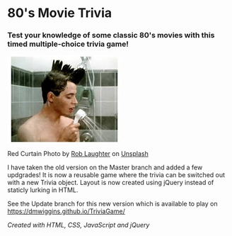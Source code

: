 # 80's Movie Trivia

### Test your knowledge of some classic 80's movies with this timed multiple-choice trivia game!



<img id="ferris" src="assets/images/ferris.jpg">


Red Curtain Photo by <a href="https://unsplash.com/@roblaughter?utm_content=creditCopyText&utm_medium=referral&utm_source=unsplash">Rob Laughter</a> on <a href="https://unsplash.com/photos/red-theater-curtain-WW1jsInXgwM?utm_content=creditCopyText&utm_medium=referral&utm_source=unsplash">Unsplash</a>
      

I have taken the old version on the Master branch and added a few updgrades!  It is now a reusable game where the trivia can be switched out with a new Trivia object.  Layout is now created using jQuery instead of staticly lurking in HTML.

See the Update branch for this new version which is available to play on https://dmwiggins.github.io/TriviaGame/

*Created with HTML, CSS, JavaScript and jQuery*






